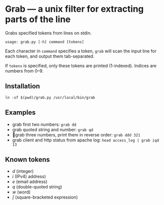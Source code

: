# Grab — a unix filter for extracting parts of the line

Grabs specified tokens from lines on stdin.

`usage: grab.py [-h] command [tokens]`

Each character in `command` specifies a token, `grab` will scan the input line for each token, and output them tab-separated.

If `tokens` is specified, only these tokens are printed (1-indexed). Indices are numbers from 0–9.

## Installation

`ln -sf $(pwd)/grab.py /usr/local/bin/grab`

## Examples

- grab first two numbers: `grab dd`
- grab quoted string and number: `grab qd`
- grab three numbers, print them in reverse order: `grab ddd 321`
- grab client and http status from apache log: `head access_log | grab iqd 13`

## Known tokens

- *d* (integer)
- *i* (IPv4) address)
- *e* (email address)
- *q* (double-quoted string)
- *w* (word)
- *[* (square-bracketed expression)

